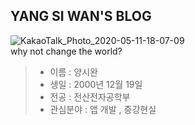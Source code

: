 ## YANG SI WAN'S BLOG ##   
![KakaoTalk_Photo_2020-05-11-18-07-09](https://user-images.githubusercontent.com/60932227/81544405-72efc780-93b2-11ea-947c-24f0012d7d7e.jpeg)    
why not change the world?
> * 이름 : 양시완
> * 생일 : 2000년 12월 19일
> * 전공 : 전산전자공학부
> * 관심분야 : 앱 개발 , 증강현실
